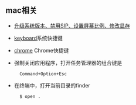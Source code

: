 ## mac相关
- [升级系统版本、禁用SIP、设置屏幕比例、修改显存](upgrade.md)
- [keyboard](keyboard.md)系统快捷键
- [chrome](chrome.md) Chrome快捷键
- 强制关闭应用程序，打开任务管理器的组合键是
    
    	Command+Option+Esc
- 在终端中，打开当前目录的finder

		$ open .